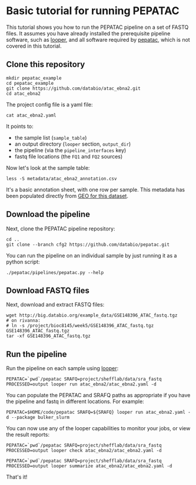 # Basic tutorial for running PEPATAC

This tutorial shows you how to run the PEPATAC pipeline on a set of FASTQ files. It assumes you have already installed the prerequisite pipeline software, such as [looper](http://looper.databio.org), and all software required by [pepatac](http://pepatac.databio.org), which is not covered in this tutorial.

## Clone this repository

```
mkdir pepatac_example
cd pepatac_example
git clone https://github.com/databio/atac_ebna2.git
cd atac_ebna2
```

The project config file is a yaml file:

```
cat atac_ebna2.yaml
```

It points to:
 - the sample list (`sample_table`)
 - an output directory (`looper` section, `output_dir`)
 - the pipeline (via the `pipeline_interfaces` key)
 - fastq file locations (the `FQ1` and `FQ2` sources)


Now let's look at the sample table:

```
less -S metadata/atac_ebna2_annotation.csv
```

It's a basic annotation sheet, with one row per sample. This metadata has been populated directly from [GEO for this dataset](https://www.ncbi.nlm.nih.gov/geo/query/acc.cgi?acc=GSE148396).

## Download the pipeline

Next, clone the PEPATAC pipeline repository:

```
cd ..
git clone --branch cfg2 https://github.com/databio/pepatac.git
```

You can run the pipeline on an individual sample by just running it as a python script:

```
./pepatac/pipelines/pepatac.py --help
```


## Download FASTQ files

Next, download and extract FASTQ files:

```
wget http://big.databio.org/example_data/GSE148396_ATAC_fastq.tgz
# on rivanna:
# ln -s /project/bioc8145/week5/GSE148396_ATAC_fastq.tgz  GSE148396_ATAC_fastq.tgz
tar -xf GSE148396_ATAC_fastq.tgz
```

## Run the pipeline

Run the pipeline on each sample using [looper](http://looper.databio.org):

```
PEPATAC=`pwd`/pepatac SRAFQ=project/shefflab/data/sra_fastq PROCESSED=output looper run atac_ebna2/atac_ebna2.yaml -d
```

You can populate the PEPATAC and SRAFQ paths as appropriate if you have the pipeline and fastq in different locations. For example:

```
PEPATAC=$HOME/code/pepatac SRAFQ=${SRAFQ} looper run atac_ebna2.yaml -d --package bulker_slurm
```

You can now use any of the looper capabilities to monitor your jobs, or view the result reports:

```
PEPATAC=`pwd`/pepatac SRAFQ=project/shefflab/data/sra_fastq PROCESSED=output looper check atac_ebna2/atac_ebna2.yaml -d
```

```
PEPATAC=`pwd`/pepatac SRAFQ=project/shefflab/data/sra_fastq PROCESSED=output looper summarize atac_ebna2/atac_ebna2.yaml -d
```

That's it!
